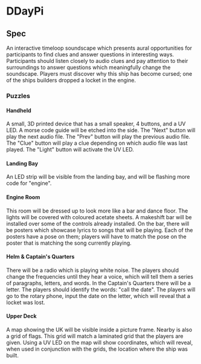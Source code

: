 # DDayPi

## Spec 

An interactive timeloop soundscape which presents aural opportunities for participants to find clues and answer questions in interesting ways. Participants should listen closely to audio clues and pay attention to their surroundings to answer questions which meaningfully change the soundscape. Players must discover why this ship has become cursed; one of the ships builders dropped a locket in the engine.

### Puzzles

#### Handheld

A small, 3D printed device that has a small speaker, 4 buttons, and a UV LED. A morse code guide will be etched into the side.
The "Next" button will play the next audio file.
The "Prev" button will play the previous audio file.
The "Clue" button will play a clue depending on which audio file was last played.
The "Light" button will activate the UV LED.

#### Landing Bay

An LED strip will be visible from the landing bay, and will be flashing more code for "engine". 

#### Engine Room

This room will be dressed up to look more like a bar and dance floor. The lights will be covered with coloured acetate sheets. A makeshift bar will be installed over some of the controls already installed. On the bar, there will be posters which showcase lyrics to songs that will be playing. Each of the posters have a pose on them; players will have to match the pose on the poster that is matching the song currently playing.

#### Helm & Captain's Quarters

There will be a radio which is playing white noise. The players should change the frequencies until they hear a voice, which will tell them a series of paragraphs, letters, and words. In the Captain's Quarters there will be a letter. The players should identify the words: "call the date". The players will go to the rotary phone, input the date on the letter, which will reveal that a locket was lost.

#### Upper Deck

A map showing the UK will be visible inside a picture frame. Nearby is also a grid of flags. This grid will match a laminated grid that the players are given. Using a UV LED on the map will show coordinates, which will reveal, when used in conjunction with the grids, the location where the ship was built.
